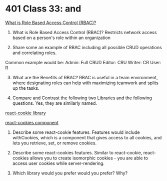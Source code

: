 # 401 Class 33: <Login /> and <Auth />

[What is Role Based Access Control (RBAC)?](https://digitalguardian.com/blog/what-role-based-access-control-rbac-examples-benefits-and-more)

1. What is Role Based Access Control (RBAC)?
Restricts network access based on a person's role within an organization

2. Share some an example of RBAC including all possible CRUD operations and correlating roles.

Common example would be:
Admin: Full CRUD
Editor: CRU
Writer: CR
User: R

3. What are the Benefits of RBAC?
RBAC is useful in a team environment, where designating roles can help with maximizing teamwork and splits up the tasks.

4. Compare and Contrast the following two Libraries and the following questions. Yes, they are similarly named.



[react-cookie library](https://www.npmjs.com/package/react-cookie)

[react-cookies component](https://www.npmjs.com/package/react-cookies)

1. Describe some react-cookie features.
Features would include withCookies, which is a component that gives access to all cookies, and lets you retrieve, set, or remove cookies.

2. Describe some react-cookies features.
 Similar to react-cookie, react-cookies allows you to create isomorphic cookies - you are able to access user cookies while server-rendering.

3. Which library would you prefer would you prefer? Why?
